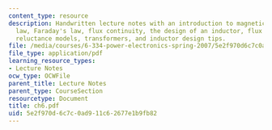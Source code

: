```yaml
---
content_type: resource
description: Handwritten lecture notes with an introduction to magnetics, Ampere's
  law, Faraday's law, flux continuity, the design of an inductor, flux computation,
  reluctance models, transformers, and inductor design tips.
file: /media/courses/6-334-power-electronics-spring-2007/5e2f970d6c7c0ad911c62677e1b9fb82_ch6.pdf
file_type: application/pdf
learning_resource_types:
- Lecture Notes
ocw_type: OCWFile
parent_title: Lecture Notes
parent_type: CourseSection
resourcetype: Document
title: ch6.pdf
uid: 5e2f970d-6c7c-0ad9-11c6-2677e1b9fb82
---
```

